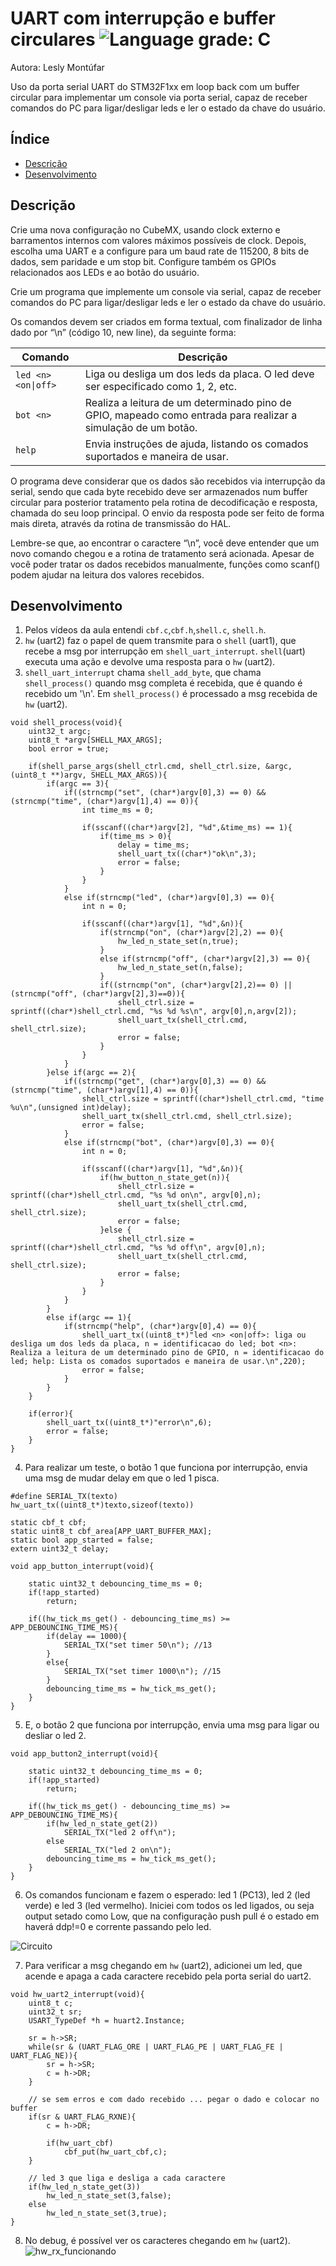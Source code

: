 # UART com interrupção e buffer circulares ![Language grade: C](https://img.shields.io/badge/language-C-blue)

Autora: Lesly Montúfar

Uso da porta serial UART do STM32F1xx em loop back com um buffer circular para implementar um console via porta serial, capaz de receber comandos do PC para ligar/desligar leds e ler o estado da chave do usuário.

## Índice 

* [Descrição](#descrição)
* [Desenvolvimento](#desenvolvimento)

## Descrição

Crie uma nova configuração no CubeMX, usando clock externo e barramentos internos com valores
máximos possíveis de clock. Depois, escolha uma UART e a configure para um baud rate de 115200,
8 bits de dados, sem paridade e um stop bit. Configure também os GPIOs relacionados aos LEDs e
ao botão do usuário.

Crie um programa que implemente um console via serial, capaz de receber comandos do PC para
ligar/desligar leds e ler o estado da chave do usuário.

Os comandos devem ser criados em forma textual, com finalizador de linha dado por “\n” (código
10, new line), da seguinte forma:


| Comando | Descrição |
|---------|-----------|
| `led <n> <on\|off>` | Liga ou desliga um dos leds da placa. O led deve ser especificado como 1, 2, etc.|
| `bot <n>` | Realiza a leitura de um determinado pino de GPIO, mapeado como entrada para realizar a simulação de um botão.  |
| `help` | Envia instruções de ajuda, listando os comados suportados e maneira de usar. |

O programa deve considerar que os dados são recebidos via interrupção da serial, sendo que
cada byte recebido deve ser armazenados num buffer circular para posterior tratamento pela rotina de
decodificação e resposta, chamada do seu loop principal. O envio da resposta pode ser feito de forma
mais direta, através da rotina de transmissão do HAL.

Lembre-se que, ao encontrar o caractere “\n”, você deve entender que um novo comando chegou e a
rotina de tratamento será acionada. Apesar de você poder tratar os dados recebidos manualmente,
funções como scanf() podem ajudar na leitura dos valores recebidos.

## Desenvolvimento

1. Pelos vídeos da aula entendi `cbf.c`,`cbf.h`,`shell.c`, `shell.h`.
2. `hw` (uart2) faz o papel de quem transmite para o `shell` (uart1), que recebe a msg por interrupção em `shell_uart_interrupt`. `shell`(uart) executa uma ação e devolve uma resposta para o `hw` (uart2).
3. `shell_uart_interrupt` chama `shell_add_byte`, que chama `shell_process()` quando msg completa é recebida, que é quando é recebido um '\n'. Em `shell_process()` é processado a msg recebida de `hw` (uart2).
```
void shell_process(void){
	uint32_t argc;
	uint8_t *argv[SHELL_MAX_ARGS];
	bool error = true;

	if(shell_parse_args(shell_ctrl.cmd, shell_ctrl.size, &argc, (uint8_t **)argv, SHELL_MAX_ARGS)){
		if(argc == 3){
			if((strncmp("set", (char*)argv[0],3) == 0) && (strncmp("time", (char*)argv[1],4) == 0)){
				int time_ms = 0;

				if(sscanf((char*)argv[2], "%d",&time_ms) == 1){
					if(time_ms > 0){
						delay = time_ms;
						shell_uart_tx((char*)"ok\n",3);
						error = false;
					}
				}
			}
			else if(strncmp("led", (char*)argv[0],3) == 0){
				int n = 0;

				if(sscanf((char*)argv[1], "%d",&n)){
					if(strncmp("on", (char*)argv[2],2) == 0){
						hw_led_n_state_set(n,true);
					}
					else if(strncmp("off", (char*)argv[2],3) == 0){
						hw_led_n_state_set(n,false);
					}
					if((strncmp("on", (char*)argv[2],2)== 0) || (strncmp("off", (char*)argv[2],3)==0)){
						shell_ctrl.size = sprintf((char*)shell_ctrl.cmd, "%s %d %s\n", argv[0],n,argv[2]);
						shell_uart_tx(shell_ctrl.cmd, shell_ctrl.size);
						error = false;
					}
				}
			}
		}else if(argc == 2){
			if((strncmp("get", (char*)argv[0],3) == 0) && (strncmp("time", (char*)argv[1],4) == 0)){
				shell_ctrl.size = sprintf((char*)shell_ctrl.cmd, "time %u\n",(unsigned int)delay);
				shell_uart_tx(shell_ctrl.cmd, shell_ctrl.size);
				error = false;
			}
			else if(strncmp("bot", (char*)argv[0],3) == 0){
				int n = 0;

				if(sscanf((char*)argv[1], "%d",&n)){
					if(hw_button_n_state_get(n)){
						shell_ctrl.size = sprintf((char*)shell_ctrl.cmd, "%s %d on\n", argv[0],n);
						shell_uart_tx(shell_ctrl.cmd, shell_ctrl.size);
						error = false;
					}else {
						shell_ctrl.size = sprintf((char*)shell_ctrl.cmd, "%s %d off\n", argv[0],n);
						shell_uart_tx(shell_ctrl.cmd, shell_ctrl.size);
						error = false;
					}
				}
			}
		}
		else if(argc == 1){
			if(strncmp("help", (char*)argv[0],4) == 0){
				shell_uart_tx((uint8_t*)"led <n> <on|off>: liga ou desliga um dos leds da placa, n = identificacao do led; bot <n>: Realiza a leitura de um determinado pino de GPIO, n = identificacao do led; help: Lista os comados suportados e maneira de usar.\n",220);
				error = false;
			}
		}
	}

	if(error){
		shell_uart_tx((uint8_t*)"error\n",6);
		error = false;
	}
}
```
4. Para realizar um teste, o botão 1 que funciona por interrupção, envia uma msg de mudar delay em que o led 1 pisca.
```
#define SERIAL_TX(texto)		hw_uart_tx((uint8_t*)texto,sizeof(texto))

static cbf_t cbf;
static uint8_t cbf_area[APP_UART_BUFFER_MAX];
static bool app_started = false;
extern uint32_t delay;

void app_button_interrupt(void){

	static uint32_t debouncing_time_ms = 0;
	if(!app_started)
		return;

	if((hw_tick_ms_get() - debouncing_time_ms) >= APP_DEBOUNCING_TIME_MS){
		if(delay == 1000){
			SERIAL_TX("set timer 50\n"); //13
		}
		else{
			SERIAL_TX("set timer 1000\n"); //15
		}
		debouncing_time_ms = hw_tick_ms_get();
	}
}
```
5. E, o botão 2 que funciona por interrupção, envia uma msg para ligar ou desliar o led 2.
```
void app_button2_interrupt(void){

	static uint32_t debouncing_time_ms = 0;
	if(!app_started)
		return;

	if((hw_tick_ms_get() - debouncing_time_ms) >= APP_DEBOUNCING_TIME_MS){
		if(hw_led_n_state_get(2))
			SERIAL_TX("led 2 off\n");
		else
			SERIAL_TX("led 2 on\n");
		debouncing_time_ms = hw_tick_ms_get();
	}
}
```
6. Os comandos funcionam e fazem o esperado: led 1 (PC13), led 2 (led verde) e led 3 (led vermelho). Iniciei com todos os led ligados, ou seja output setado como Low, que na configuração push pull é o estado em haverá ddp!=0 e corrente passando pelo led.

![Circuito](https://github.com/LeslyMontufar/uart_serial/blob/main/img/circuito.jpeg)

7. Para verificar a msg chegando em `hw` (uart2), adicionei um led, que acende e apaga a cada caractere recebido pela porta serial do uart2.
```
void hw_uart2_interrupt(void){
	uint8_t c;
	uint32_t sr;
	USART_TypeDef *h = huart2.Instance;

	sr = h->SR;
	while(sr & (UART_FLAG_ORE | UART_FLAG_PE | UART_FLAG_FE | UART_FLAG_NE)){
		sr = h->SR;
		c = h->DR;
	}

	// se sem erros e com dado recebido ... pegar o dado e colocar no buffer
	if(sr & UART_FLAG_RXNE){
		c = h->DR;

		if(hw_uart_cbf)
			cbf_put(hw_uart_cbf,c);
	}
  
	// led 3 que liga e desliga a cada caractere
	if(hw_led_n_state_get(3))
		hw_led_n_state_set(3,false);
	else
		hw_led_n_state_set(3,true);
}
```

8. No debug, é possível ver os caracteres chegando em `hw` (uart2).
![hw_rx_funcionando](https://github.com/LeslyMontufar/uart_serial/blob/main/img/led_2_off_recebido.png)
